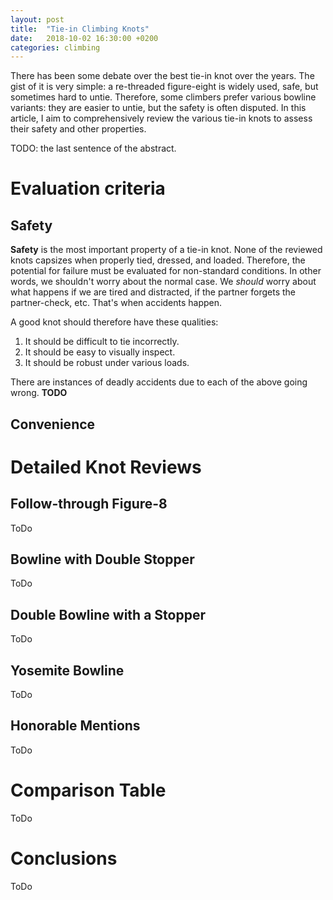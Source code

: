 ```yaml
---
layout: post
title:  "Tie-in Climbing Knots"
date:   2018-10-02 16:30:00 +0200
categories: climbing
---
```


There has been some debate over the best tie-in knot over the years. The gist of it is very simple:
a re-threaded figure-eight is widely used, safe, but sometimes hard to untie. Therefore, some climbers
prefer various bowline variants: they are easier to untie, but the safety is often disputed.
In this article, I aim to comprehensively review the various tie-in knots to assess their safety and
other properties.

TODO: the last sentence of the abstract.

# Evaluation criteria

## Safety

**Safety** is the most important property of a tie-in knot. None of the reviewed knots capsizes when
properly tied, dressed, and loaded. Therefore, the potential for failure must be evaluated for non-standard
conditions. In other words, we shouldn't worry about the normal case. We *should* worry about what
happens if we are tired and distracted, if the partner forgets the partner-check, etc. That's
when accidents happen.

A good knot should therefore have these qualities:

1. It should be difficult to tie incorrectly.
2. It should be easy to visually inspect.
3. It should be robust under various loads.

There are instances of deadly accidents due to each of the above going wrong. **TODO**

## Convenience

# Detailed Knot Reviews

## Follow-through Figure-8

ToDo

## Bowline with Double Stopper

ToDo

## Double Bowline with a Stopper

ToDo

## Yosemite Bowline

ToDo

## Honorable Mentions

ToDo

# Comparison Table

ToDo

# Conclusions

ToDo
